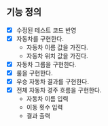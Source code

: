 ## 기능 정의

- [x] 수정된 테스트 코드 반영
- [x] 자동차를 구현한다.
    - 자동차 이름 값을 가진다.
    - 자동차 위치 값을 가진다.
- [x] 자동차 그룹을 구현한다.
- [x] 룰을 구현한다.
- [x] 우승 자동차 결과를 구현한다.
- [x] 전체 자동차 경주 흐름을 구현한다.
    - 자동차 이름 입력
    - 이동 횟수 입력
    - 결과 출력
